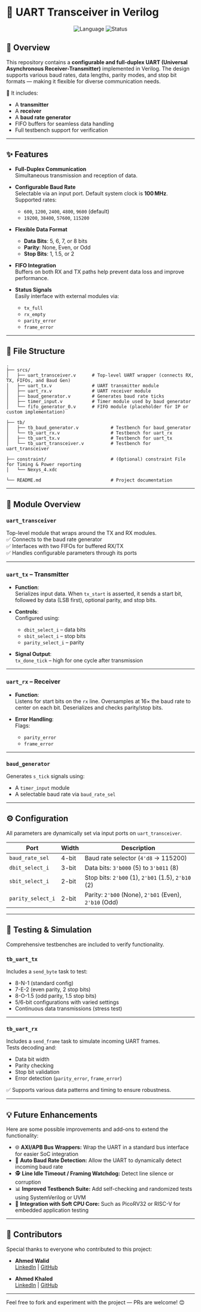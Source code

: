 
# 🔌 UART Transceiver in Verilog
<div align="center">
  <img src="https://img.shields.io/badge/Language-Verilog-blue" alt="Language">
  <img src="https://img.shields.io/badge/Status-Completed-brightgreen" alt="Status">
</div>

## 📝 Overview

This repository contains a **configurable and full-duplex UART (Universal Asynchronous Receiver-Transmitter)** implemented in Verilog. The design supports various baud rates, data lengths, parity modes, and stop bit formats — making it flexible for diverse communication needs.

🚀 It includes:
- A **transmitter**
- A **receiver**
- A **baud rate generator**
- FIFO buffers for seamless data handling
- Full testbench support for verification

---

## ✨ Features

- **Full-Duplex Communication**  
  Simultaneous transmission and reception of data.

- **Configurable Baud Rate**  
  Selectable via an input port. Default system clock is **100 MHz**. Supported rates:
  - `600`, `1200`, `2400`, `4800`, `9600` (default)
  - `19200`, `38400`, `57600`, `115200`

- **Flexible Data Format**  
  - **Data Bits**: 5, 6, 7, or 8 bits  
  - **Parity**: None, Even, or Odd  
  - **Stop Bits**: 1, 1.5, or 2  

- **FIFO Integration**  
  Buffers on both RX and TX paths help prevent data loss and improve performance.

- **Status Signals**  
  Easily interface with external modules via:
  - `tx_full`
  - `rx_empty`
  - `parity_error`
  - `frame_error`

---

## 📁 File Structure

```
.
├── srcs/
│   ├── uart_transceiver.v      # Top-level UART wrapper (connects RX, TX, FIFOs, and Baud Gen)
│   ├── uart_tx.v               # UART transmitter module
│   ├── uart_rx.v               # UART receiver module
│   ├── baud_generator.v        # Generates baud rate ticks
│   ├── timer_input.v           # Timer module used by baud generator
│   └── fifo_generator_0.v      # FIFO module (placeholder for IP or custom implementation)

├── tb/
│   ├── tb_baud_generator.v            # Testbench for baud_generator
│   └── tb_uart_rx.v                   # Testbench for uart_rx
│   ├── tb_uart_tx.v                   # Testbench for uart_tx
│   └── tb_uart_transceiver.v          # Testbench for uart_transceiver

├── constraint/                        # (Optional) constraint File for Timing & Power reporting
│   └── Nexys_4.xdc                   

└── README.md                          # Project documentation
```

---

## 🔧 Module Overview

### `uart_transceiver`
Top-level module that wraps around the TX and RX modules.  
✅ Connects to the baud rate generator  
✅ Interfaces with two FIFOs for buffered RX/TX  
✅ Handles configurable parameters through its ports

---

### `uart_tx` – Transmitter

- **Function**:  
  Serializes input data. When `tx_start` is asserted, it sends a start bit, followed by data (LSB first), optional parity, and stop bits.

- **Controls**:  
  Configured using:
  - `dbit_select_i` – data bits  
  - `sbit_select_i` – stop bits  
  - `parity_select_i` – parity

- **Signal Output**:  
  `tx_done_tick` – high for one cycle after transmission

---

### `uart_rx` – Receiver

- **Function**:  
  Listens for start bits on the `rx` line. Oversamples at 16× the baud rate to center on each bit. Deserializes and checks parity/stop bits.

- **Error Handling**:  
  Flags:
  - `parity_error`
  - `frame_error`

---

### `baud_generator`
Generates `s_tick` signals using:
- A `timer_input` module
- A selectable baud rate via `baud_rate_sel`

---

## ⚙️ Configuration

All parameters are dynamically set via input ports on `uart_transceiver`.

| Port             | Width | Description |
|------------------|-------|-------------|
| `baud_rate_sel`  | 4-bit | Baud rate selector (`4'd8` → 115200) |
| `dbit_select_i`  | 3-bit | Data bits: `3'b000` (5) to `3'b011` (8) |
| `sbit_select_i`  | 2-bit | Stop bits: `2'b00` (1), `2'b01` (1.5), `2'b10` (2) |
| `parity_select_i`| 2-bit | Parity: `2'b00` (None), `2'b01` (Even), `2'b10` (Odd) |

---

## 🧪 Testing & Simulation

Comprehensive testbenches are included to verify functionality.

### `tb_uart_tx`

Includes a `send_byte` task to test:
- 8-N-1 (standard config)
- 7-E-2 (even parity, 2 stop bits)
- 8-O-1.5 (odd parity, 1.5 stop bits)
- 5/6-bit configurations with varied settings
- Continuous data transmissions (stress test)

---

### `tb_uart_rx`

Includes a `send_frame` task to simulate incoming UART frames.  
Tests decoding and:
- Data bit width  
- Parity checking  
- Stop bit validation  
- Error detection (`parity_error`, `frame_error`)

✅ Supports various data patterns and timing to ensure robustness.

---

## 💡 Future Enhancements

Here are some possible improvements and add-ons to extend the functionality:

- 🌐 **AXI/APB Bus Wrappers:** Wrap the UART in a standard bus interface for easier SoC integration  
- 🧠 **Auto Baud Rate Detection:** Allow the UART to dynamically detect incoming baud rate  
- 🕵️ **Line Idle Timeout / Framing Watchdog:** Detect line silence or corruption  
- 📊 **Improved Testbench Suite:** Add self-checking and randomized tests using SystemVerilog or UVM  
- 🧩 **Integration with Soft CPU Core:** Such as PicoRV32 or RISC-V for embedded application testing  

---
## 🌟 Contributors

Special thanks to everyone who contributed to this project:

- **Ahmed Walid**  
  [LinkedIn](https://www.linkedin.com/in/ahmedwaleed3604/) | [GitHub](https://github.com/AhmedWaleed36)

- **Ahmed Khaled**  
  [LinkedIn](https://www.linkedin.com/in/ahmedkhaled-l/) | [GitHub](https://github.com/Ahmed-Khaled-L)

---

Feel free to fork and experiment with the project — PRs are welcome! 😊
